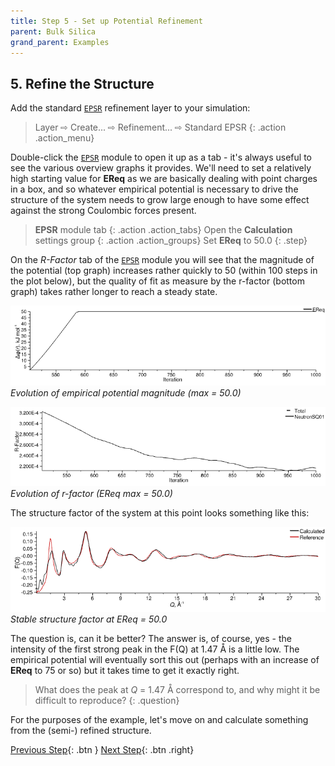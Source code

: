 ```yaml
---
title: Step 5 - Set up Potential Refinement
parent: Bulk Silica
grand_parent: Examples
---
```


## 5. Refine the Structure

Add the standard [`EPSR`](../../userguide/modules/epsr) refinement layer to your simulation:

> Layer &#8680; Create... &#8680; Refinement... &#8680; Standard EPSR
{: .action .action_menu}

Double-click the [`EPSR`](../../userguide/modules/epsr) module to open it up as a tab - it's always useful to see the various overview graphs it provides.  We'll need to set a relatively high starting value for **EReq** as we are basically dealing with point charges in a box, and so whatever empirical potential is necessary to drive the structure of the system needs to grow large enough to have some effect against the strong Coulombic forces present.

> **EPSR** module tab
{: .action .action_tabs}
> Open the **Calculation** settings group
{: .action .action_groups}
> Set **EReq** to 50.0
{: .step}

On the _R-Factor_ tab of the [`EPSR`](../../userguide/modules/epsr) module you will see that the magnitude of the potential (top graph) increases rather quickly to 50 (within 100 steps in the plot below), but the quality of fit as measure by the r-factor (bottom graph) takes rather longer to reach a steady state.

![](ereq50-ereq.png)
_Evolution of empirical potential magnitude (max = 50.0)_

![](ereq50-rfactor.png)
_Evolution of r-factor (EReq max = 50.0)_

The structure factor of the system at this point looks something like this:

![](ereq50-fq.png)
_Stable structure factor at EReq = 50.0_

The question is, can it be better? The answer is, of course, yes - the intensity of the first strong peak in the F(Q) at 1.47 &#8491; is a little low. The empirical potential will eventually sort this out (perhaps with an increase of **EReq** to 75 or so) but it takes time to get it exactly right.

> What does the peak at _Q_ = 1.47 &#8491; correspond to, and why might it be difficult to reproduce?
{: .question}

For the purposes of the example, let's move on and calculate something from the (semi-) refined structure.

[Previous Step](/docs/examples/silica_bulk/step4/){: .btn }   [Next Step](/docs/examples/silica_bulk/step6/){: .btn .right}
